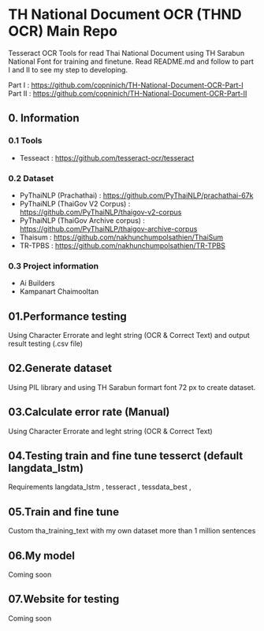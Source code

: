 # TH National Document OCR (THND OCR) Main Repo
Tesseract OCR Tools for read Thai National Document using TH Sarabun National Font for training and finetune.
Read README.md and follow to part I and II to see my step to developing.

Part I : https://github.com/copninich/TH-National-Document-OCR-Part-I
Part II : https://github.com/copninich/TH-National-Document-OCR-Part-II

## 0. Information
### 0.1 Tools 
- Tesseact : https://github.com/tesseract-ocr/tesseract
### 0.2 Dataset
- PyThaiNLP (Prachathai) : https://github.com/PyThaiNLP/prachathai-67k
- PyThaiNLP (ThaiGov V2 Corpus) : https://github.com/PyThaiNLP/thaigov-v2-corpus
- PyThaiNLP (ThaiGov Archive corpus) : https://github.com/PyThaiNLP/thaigov-archive-corpus
- Thaisum : https://github.com/nakhunchumpolsathien/ThaiSum 
- TR-TPBS : https://github.com/nakhunchumpolsathien/TR-TPBS
### 0.3 Project information
- Ai Builders
- Kampanart Chaimooltan

## 01.Performance testing 
Using Character Errorate and leght string (OCR & Correct Text) and output result testing (.csv file)

## 02.Generate dataset
Using PIL library and using TH Sarabun formart font 72 px to create dataset.

## 03.Calculate error rate (Manual)
Using Character Errorate and leght string (OCR & Correct Text)

## 04.Testing train and fine tune tesserct (default langdata_lstm)
Requirements langdata_lstm , tesseract , tessdata_best , 

## 05.Train and fine tune
Custom tha_training_text with my own dataset more than 1 million sentences

## 06.My model
Coming soon

## 07.Website for testing
Coming soon


